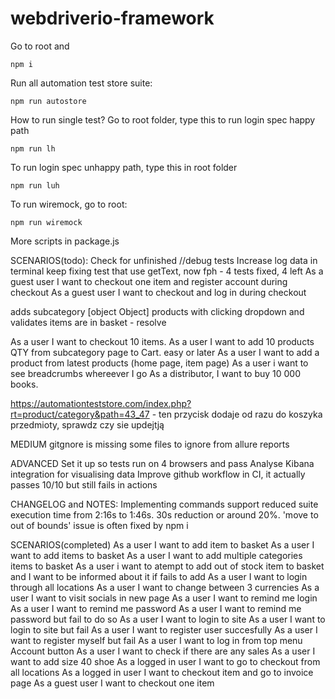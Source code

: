 # webdriverio-framework

Go to root and

```
npm i
```

Run all automation test store suite:

```
npm run autostore
```

How to run single test? Go to root folder, type this to run login spec happy path

```
npm run lh
```

To run login spec unhappy path, type this in root folder

```
npm run luh
```

To run wiremock, go to root:

```
npm run wiremock
```

More scripts in package.js

SCENARIOS(todo):
Check for unfinished //debug tests
Increase log data in terminal
keep fixing test that use getText, now fph - 4 tests fixed, 4 left
As a guest user I want to checkout one item and register account during checkout
As a guest user I want to checkout and log in during checkout

adds subcategory [object Object] products with clicking dropdown and validates items are in basket - resolve

As a user I want to checkout 10 items.
As a user I want to add 10 products QTY from subcategory page to Cart.
easy or later
As a user I want to add a product from latest products (home page, item page)
As a user i want to see breadcrumbs whereever I go
As a distributor, I want to buy 10 000 books.

https://automationteststore.com/index.php?rt=product/category&path=43_47 - ten przycisk dodaje od razu do koszyka przedmioty, sprawdz czy sie updejtją

MEDIUM
gitgnore is missing some files to ignore from allure reports

ADVANCED
Set it up so tests run on 4 browsers and pass
Analyse Kibana integration for visualising data
Improve github workflow in CI, it actually passes 10/10 but still fails in actions

CHANGELOG and NOTES:
Implementing commands support reduced suite execution time from 2:16s to 1:46s. 30s reduction or around 20%.
'move to out of bounds' issue is often fixed by npm i

SCENARIOS(completed)
As a user I want to add item to basket
As a user I want to add items to basket
As a user I want to add multiple categories items to basket
As a user i want to atempt to add out of stock item to basket and I want to be informed about it if fails to add
As a user I want to login through all locations
As a user I want to change between 3 currencies
As a user I want to visit socials in new page
As a user I want to remind me login
As a user I want to remind me password
As a user I want to remind me password but fail to do so
As a user I want to login to site
As a user I want to login to site but fail
As a user I want to register user succesfully
As a user I want to register myself but fail
As a user I want to log in from top menu Account button
As a user I want to check if there are any sales
As a user I want to add size 40 shoe
As a logged in user I want to go to checkout from all locations
As a logged in user I want to checkout item and go to invoice page
As a guest user I want to checkout one item

